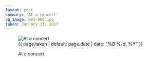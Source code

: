 ```yaml
---
layout: post
summary: 'At a concert'
og_image: 601-960.jpg
taken: January 21, 2017
---
```


<figure class="post" data-src="{{ site.assets_url }}/{{ page.og_image }}">
<img alt="At a concert" sizes="(min-width: 700px) 50vw, calc(100vw - 2rem)" src="{{ site.assets_url }}/601-480.jpg" srcset="{{ site.assets_url }}/601-240.jpg 240w, {{ site.assets_url }}/601-480.jpg 480w, {{ site.assets_url }}/601-720.jpg 720w, {{ site.assets_url }}/601-960.jpg 960w"/>
<figcaption>
<time>{{ page.taken | default: page.date | date: "%B %-d, %Y" }}</time>
<p>At a concert</p>
</figcaption>
</figure>
